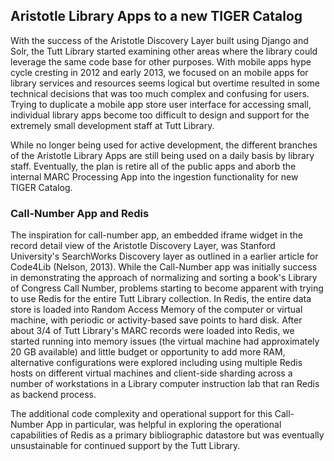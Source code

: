 ## Aristotle Library Apps to a new TIGER Catalog

With the success of the Aristotle Discovery Layer built using Django and Solr,
the Tutt Library started examining other areas where the library could leverage
the same code base for other purposes. With mobile apps hype cycle cresting in
2012 and early 2013, we focused on an mobile apps for library services and resources
seems logical but overtime resulted in some technical decisions that was
too much complex and confusing for users. Trying to duplicate a mobile app store
user interface for accessing small, individual library apps become too difficult to
design and support for the extremely small development staff at Tutt Library.

While no longer being used for active development, the different branches of the
Aristotle Library Apps are still being used on a daily basis by library staff.
Eventually, the plan is retire all of the public apps and aborb the internal
MARC Processing App into the ingestion functionality for new TIGER Catalog.

### Call-Number App and Redis
The inspiration for call-number app, an embedded iframe widget
in the record detail view of the Aristotle Discovery Layer, was Stanford
University's SearchWorks Discovery layer as outlined in a earlier article
for Code4Lib (Nelson, 2013). While the Call-Number app was initially success
in demonstrating the approach of normalizing and sorting a book's Library
of Congress Call Number, problems starting to become apparent with trying
to use Redis for the entire Tutt Library collection. In Redis, the entire
data store is loaded into Random Access Memory of the computer or virtual
machine, with periodic or activity-based save points to hard disk. After about
3/4 of Tutt Library's MARC records were loaded into Redis, we started running
into memory issues (the virtual machine had approximately 20 GB available) and
little budget or opportunity to add more RAM, alternative configurations were
explored including using multiple Redis hosts on different
virtual machines and client-side sharding across a number of workstations
in a Library computer instruction lab that ran Redis as backend process.

The additional code complexity and operational support for this Call-Number
App in particular, was helpful in exploring the operational capabilities of
Redis as a primary bibliographic datastore but was eventually unsustainable
for continued support by the Tutt Library.
